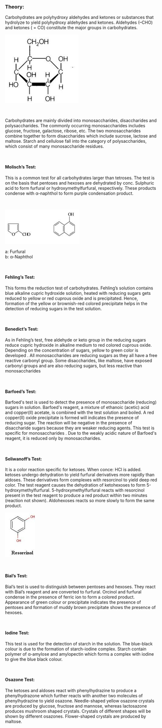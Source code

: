 ### Theory:

Carbohydrates are polyhydroxy aldehydes and ketones or substances that hydrolyze to yield polyhydroxy aldehydes and ketones.  Aldehydes (–CHO) and ketones ( = CO) constitute the major groups in carbohydrates.

<img src="images/1.jpg" title="" />


 &nbsp;



Carbohydrates are mainly divided into monosaccharides,  disaccharides and polysaccharides. The commonly occurring monosaccharides includes glucose, fructose, galactose, ribose, etc. The two monosaccharides combine together to form disaccharides which include sucrose, lactose and maltose.  Starch and cellulose fall into the category of polysaccharides, which consist of many monosaccharide residues.

 
 &nbsp;
 

 

#### Molisch’s Test:

 

This is a common test for all carbohydrates larger than tetroses. The  test is on the basis  that pentoses and hexoses are dehydrated by conc. Sulphuric acid  to form furfural or hydroxymethylfurfural, respectively.  These products condense with α-naphthol to form  purple condensation product.

 &nbsp;

 
<img src="images/2.jpg" title="" />


                   

a: Furfural   
b: α-Naphthol


 &nbsp;
 
 #### Fehling’s Test:

 

This forms the reduction test of carbohydrates.  Fehling’s solution contains blue alkaline cupric hydroxide solution, heated with reducing sugars gets reduced to yellow or red cuprous oxide and is precipitated. Hence, formation of the yellow or brownish-red colored precipitate helps in the detection of reducing sugars in the test solution.

 
 &nbsp;
 

#### Benedict’s Test:

 

 As in Fehling’s test, free aldehyde or keto group in the reducing sugars reduce cupric hydroxide in alkaline medium to red colored cuprous oxide. Depending on the concentration of sugars, yellow to green color is developed . All monosaccharides are reducing sugars as  they all have a free reactive carbonyl group.  Some disaccharides, like maltose, have exposed carbonyl groups and are also reducing sugars,  but less reactive than monosaccharides

 

 

 
 &nbsp;

#### Barfoed’s Test:

 

 Barfoed's test is used to detect the presence of monosaccharide (reducing) sugars in solution. Barfoed's reagent, a mixture of ethanoic (acetic) acid and copper(II) acetate, is combined with the test solution and boiled. A red copper(II) oxide precipitate is formed will indicates the presence of reducing sugar. The reaction will be negative in the presence of disaccharide sugars because they are weaker reducing agents. This test is specific for monosaccharides . Due to the weakly acidic nature of Barfoed's reagent, it is reduced only by monosaccharides.

 

 
 &nbsp;

#### Seliwanoff’s Test:

 

It is a color reaction specific for ketoses. When conce: HCl is added. ketoses undergo dehydration to yield furfural derivatives more rapidly than aldoses.  These derivatives form complexes with resorcinol to yield deep red color. The test reagent causes the dehydration of ketohexoses to form 5-hydroxymethylfurfural. 5-hydroxymethylfurfural reacts with resorcinol present in the test reagent to produce a red product within two minutes (reaction not shown). Aldohexoses reacts so more slowly to form the same product.

 
<img src="images/3.jpg" title="" />
                                          

  &nbsp;


#### Bial’s Test:

 

 Bial’s test is used to distinguish between pentoses and hexoses. They react with Bial’s reagent and are converted to furfural. Orcinol and furfural condense in the presence of ferric ion to form a colored product. Appearance of green colour or precipitate indicates the presence of pentoses and formation of muddy brown precipitate shows the presence of hexoses.

 
 &nbsp;

#### Iodine Test:

 

This test is used for the detection of starch in the solution. The blue-black colour is due to the formation of starch-iodine complex. Starch contain polymer of α-amylose and amylopectin which forms a complex with iodine to give the blue black colour.

 

 
 &nbsp;

 #### Osazone Test:

 

The ketoses and aldoses react with phenylhydrazine to produce a phenylhydrazone which further reacts with another two molecules of phenylhydrazine to yield osazone. Needle-shaped yellow osazone crystals are produced by glucose, fructose and mannose, whereas lactosazone produces mushroom shaped crystals. Crystals of different shapes will be shown by different osazones. Flower-shaped crystals are produced by maltose.

